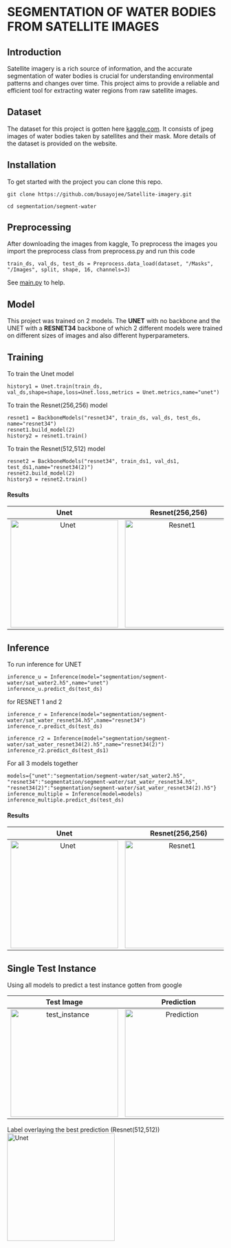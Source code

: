 # SEGMENTATION OF WATER BODIES FROM SATELLITE IMAGES
## Introduction
Satellite imagery is a rich source of information, and the accurate segmentation of water bodies is crucial for understanding environmental patterns and changes over time. This project aims to provide a reliable and efficient tool for extracting water regions from raw satellite images.

## Dataset
The dataset for this project is gotten here [kaggle.com](https://www.kaggle.com/datasets/franciscoescobar/satellite-images-of-water-bodies). It consists of jpeg images of water bodies taken by satellites and their mask. More details of the dataset is provided on the website.

## Installation
To get started with the project you can clone this repo. 

```git clone https://github.com/busayojee/Satellite-imagery.git```

```cd segmentation/segment-water```

## Preprocessing
After downloading the images from kaggle, To preprocess the images you import the preprocess class from preprocess.py and run this code 

```train_ds, val_ds, test_ds = Preprocess.data_load(dataset, "/Masks", "/Images", split, shape, 16, channels=3)```

See [main.py](https://github.com/busayojee/Satellite-imagery/blob/main/segmentation/segment-water/main.py) to help.


## Model
This project was trained on 2 models. The <b>UNET</b> with no backbone and the UNET with a <b>RESNET34</b> backbone of which 2 different models were trained on different sizes of images and also different hyperparameters. 

## Training
To train the Unet model

```history1 = Unet.train(train_ds, val_ds,shape=shape,loss=Unet.loss,metrics = Unet.metrics,name="unet")```

To train the Resnet(256,256) model

```
resnet1 = BackboneModels("resnet34", train_ds, val_ds, test_ds, name="resnet34")
resnet1.build_model(2)
history2 = resnet1.train()
```

To train the Resnet(512,512) model
```
resnet2 = BackboneModels("resnet34", train_ds1, val_ds1, test_ds1,name="resnet34(2)")
resnet2.build_model(2)
history3 = resnet2.train()
```

#### Results

| Unet | Resnet(256,256) | Resnet(512,512)
:--------:|:--------:|:--------:
|<img width="250" alt="Unet" src="https://github.com/busayojee/Satellite-imagery/blob/main/segmentation/segment-water/results/history_unet.png">|<img width="250" alt="Resnet1" src="https://github.com/busayojee/Satellite-imagery/blob/main/segmentation/segment-water/results/history_resnet34.png">|<img width="250" alt="Resnet2" src="https://github.com/busayojee/Satellite-imagery/blob/main/segmentation/segment-water/results/historyresnet34(2).png">|

## Inference
To run inference for UNET

```
inference_u = Inference(model="segmentation/segment-water/sat_water2.h5",name="unet")
inference_u.predict_ds(test_ds)
```

for RESNET 1 and 2

```
inference_r = Inference(model="segmentation/segment-water/sat_water_resnet34.h5",name="resnet34")
inference_r.predict_ds(test_ds)

inference_r2 = Inference(model="segmentation/segment-water/sat_water_resnet34(2).h5",name="resnet34(2)")
inference_r2.predict_ds(test_ds1)
```

For all 3 models together

```
models={"unet":"segmentation/segment-water/sat_water2.h5", "resnet34":"segmentation/segment-water/sat_water_resnet34.h5", "resnet34(2)":"segmentation/segment-water/sat_water_resnet34(2).h5"}
inference_multiple = Inference(model=models)
inference_multiple.predict_ds(test_ds)
```

#### Results
| Unet | Resnet(256,256) | Resnet(512,512) | 
:--------:|:--------:|:--------:
|<img width="250" alt="Unet" src="https://github.com/busayojee/Satellite-imagery/blob/main/segmentation/segment-water/results/prediciton_unet.png">|<img width="250" alt="Resnet1" src="https://github.com/busayojee/Satellite-imagery/blob/main/segmentation/segment-water/results/prediciton_resnet34.png">|<img width="250" alt="Resnet2" src="https://github.com/busayojee/Satellite-imagery/blob/main/segmentation/segment-water/results/prediciton_resnet34(2).png">| 

## Single Test Instance
Using all models to predict a test instance gotten from google

| Test Image | Prediction |
:--------:|:--------:
|<img width="250" alt="test_instance" src="https://github.com/busayojee/Satellite-imagery/blob/main/segmentation/segment-water/test2.jpg">| <img width="250" alt="Prediction" src="https://github.com/busayojee/Satellite-imagery/blob/main/segmentation/segment-water/results/prediciton_test.png">|

Label overlaying the best prediction (Resnet(512,512))
 <img width="250" alt="Unet" src="https://github.com/busayojee/Satellite-imagery/blob/main/segmentation/segment-water/results/test2.png">

